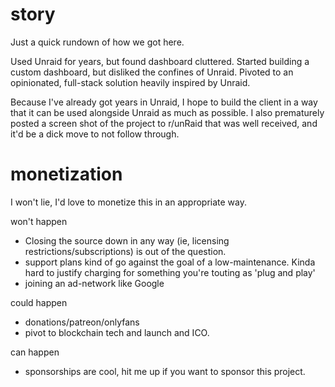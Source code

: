 # story

Just a quick rundown of how we got here.

Used Unraid for years, but found dashboard cluttered.  Started
building a custom dashboard, but disliked the confines of Unraid.
Pivoted to an opinionated, full-stack solution heavily inspired by Unraid.

Because I've already got years in Unraid, I hope to build the client in a way
that it can be used alongside Unraid as much as possible.  I also prematurely posted a screen
shot of the project to r/unRaid that was well received, and it'd be a dick move to not
follow through.

# monetization

I won't lie, I'd love to monetize this in an appropriate way. 

won't happen
- Closing the source down in any way (ie, licensing restrictions/subscriptions) is out
of the question.
- support plans kind of go against the goal of a low-maintenance.  Kinda hard to justify charging for something you're touting as 'plug and play'
- joining an ad-network like Google

could happen
- donations/patreon/onlyfans
- pivot to blockchain tech and launch and ICO.

can happen
- sponsorships are cool, hit me up if you want to sponsor this project.